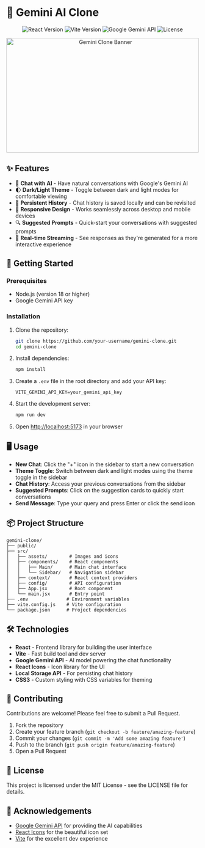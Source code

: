 # 🤖 Gemini AI Clone

<div align="center">
  <img src="https://img.shields.io/badge/React-19.0.0-blue?logo=react" alt="React Version" />
  <img src="https://img.shields.io/badge/Vite-6.2.0-646CFF?logo=vite" alt="Vite Version" />
  <img src="https://img.shields.io/badge/Google_Gemini-API-4285F4?logo=google" alt="Google Gemini API" />
  <img src="https://img.shields.io/badge/license-MIT-green" alt="License" />
</div>

<p align="center">
  <img width="100%" height="300px" alt="Gemini Clone Banner" src="https://bsmedia.business-standard.com/_media/bs/img/article/2023-12/07/full/1701928885-3932.jpg" style="object-fit: cover;">
</p>

## ✨ Features

- 💬 **Chat with AI** - Have natural conversations with Google's Gemini AI
- 🌓 **Dark/Light Theme** - Toggle between dark and light modes for comfortable viewing
- 💾 **Persistent History** - Chat history is saved locally and can be revisited
- 📱 **Responsive Design** - Works seamlessly across desktop and mobile devices
- 🔍 **Suggested Prompts** - Quick-start your conversations with suggested prompts
- 🔄 **Real-time Streaming** - See responses as they're generated for a more interactive experience

## 🚀 Getting Started

### Prerequisites

- Node.js (version 18 or higher)
- Google Gemini API key

### Installation

1. Clone the repository:
   ```bash
   git clone https://github.com/your-username/gemini-clone.git
   cd gemini-clone
   ```

2. Install dependencies:
   ```bash
   npm install
   ```

3. Create a `.env` file in the root directory and add your API key:
   ```
   VITE_GEMINI_API_KEY=your_gemini_api_key
   ```

4. Start the development server:
   ```bash
   npm run dev
   ```

5. Open [http://localhost:5173](http://localhost:5173) in your browser

## 🖥️ Usage

- **New Chat**: Click the "+" icon in the sidebar to start a new conversation
- **Theme Toggle**: Switch between dark and light modes using the theme toggle in the sidebar
- **Chat History**: Access your previous conversations from the sidebar
- **Suggested Prompts**: Click on the suggestion cards to quickly start conversations
- **Send Message**: Type your query and press Enter or click the send icon

## 📦 Project Structure

```
gemini-clone/
├── public/
├── src/
│   ├── assets/        # Images and icons
│   ├── components/    # React components
│   │   ├── Main/      # Main chat interface
│   │   └── Sidebar/   # Navigation sidebar
│   ├── context/       # React context providers
│   ├── config/        # API configuration
│   ├── App.jsx        # Root component
│   └── main.jsx       # Entry point
├── .env              # Environment variables
├── vite.config.js    # Vite configuration
└── package.json      # Project dependencies
```

## 🛠️ Technologies

- **React** - Frontend library for building the user interface
- **Vite** - Fast build tool and dev server
- **Google Gemini API** - AI model powering the chat functionality
- **React Icons** - Icon library for the UI
- **Local Storage API** - For persisting chat history
- **CSS3** - Custom styling with CSS variables for theming

## 🤝 Contributing

Contributions are welcome! Please feel free to submit a Pull Request.

1. Fork the repository
2. Create your feature branch (`git checkout -b feature/amazing-feature`)
3. Commit your changes (`git commit -m 'Add some amazing feature'`)
4. Push to the branch (`git push origin feature/amazing-feature`)
5. Open a Pull Request

## 📝 License

This project is licensed under the MIT License - see the LICENSE file for details.

## 🙏 Acknowledgements

- [Google Gemini API](https://ai.google.dev/) for providing the AI capabilities
- [React Icons](https://react-icons.github.io/react-icons/) for the beautiful icon set
- [Vite](https://vitejs.dev/) for the excellent dev experience
